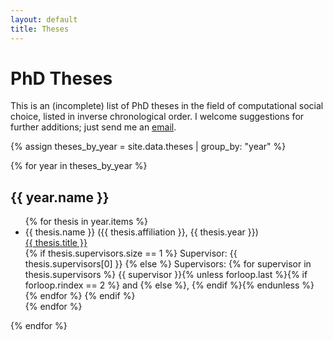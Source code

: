 ```yaml
---
layout: default
title: Theses
---
```


# PhD Theses

This is an (incomplete) list of PhD theses in the field of computational social choice, listed in inverse chronological order. I welcome suggestions for further additions; just send me an <a href="mailto:ulle.endriss@uva.nl">email</a>.

{% assign theses_by_year = site.data.theses | group_by: "year" %}

{% for year in theses_by_year %}
<h2>{{ year.name }}</h2>
<ul>
    {% for thesis in year.items %}
        <li>
            {{ thesis.name }} ({{ thesis.affiliation }}, {{ thesis.year }}) <br>
            <a href="{{ thesis.url }}">{{ thesis.title }}</a> <br>
            {% if thesis.supervisors.size == 1 %}
                Supervisor: {{ thesis.supervisors[0] }}
            {% else %}
                Supervisors:
                {% for supervisor in thesis.supervisors %}
                    {{ supervisor }}{% unless forloop.last %}{% if forloop.rindex == 2 %} and {% else %}, {% endif %}{% endunless %}
                {% endfor %}
            {% endif %}
        </li>
    {% endfor %}
</ul>
{% endfor %}
